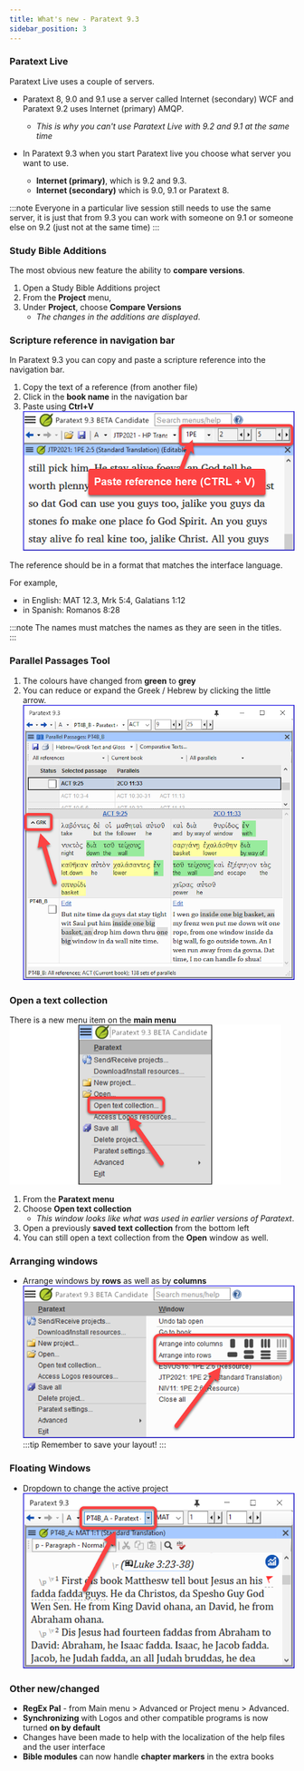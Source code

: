 ```yaml
---
title: What's new - Paratext 9.3
sidebar_position: 3
---
```


### Paratext Live
Paratext Live uses a couple of servers.

- Paratext 8, 9.0 and 9.1 use a server called Internet (secondary) WCF and Paratext 9.2 uses Internet (primary) AMQP.  
   -  *This is why you can't use Paratext Live with 9.2 and 9.1 at the same time*

- In Paratext 9.3 when you start Paratext live you choose what server you want to use.
  - **Internet (primary)**, which is 9.2 and 9.3.
  - **Internet (secondary)** which is 9.0, 9.1 or Paratext 8.  

:::note
Everyone in a particular live session still needs to use the same server, it is just that from 9.3 you can work with someone on 9.1 or someone else on 9.2 (just not at the same time)
:::

### Study Bible Additions
The most obvious new feature the ability to **compare versions**.

1.  Open a Study Bible Additions project
1.  From the **Project** menu, 
1.  Under **Project**, choose **Compare Versions**  
    -  *The changes in the additions are displayed*.

### Scripture reference in navigation bar
In Paratext 9.3 you can copy and paste a scripture reference into the navigation bar.
1.  Copy the text of a reference (from another file)
1.  Click in the **book name** in the navigation bar
1.  Paste using **Ctrl+V**  
   ![](./media/paste-reference-2.png)
   
The reference should be in a format that matches the interface language.

For example, 
  - in English: MAT 12.3, Mrk 5:4, Galatians 1:12
  - in Spanish: Romanos 8:28

:::note
The names must matches the names as they are seen in the titles.  
:::

### Parallel Passages Tool
1.  The colours have changed from **green** to **grey**
1.  You can reduce or expand the Greek / Hebrew by clicking the little arrow.  
   ![](./media/parallel-passage-greek-collapse.png)

### Open a text collection
There is a new menu item on the **main menu**  
  ![](./media/open-text-collection-menu-item-2.png)
1.  From the **Paratext menu**
1.  Choose **Open text collection**  
     - *This window looks like what was used in earlier versions of Paratext*.
1.  Open a previously **saved text collection** from the bottom left
1.  You can still open a text collection from the **Open** window as well.

### Arranging windows
-  Arrange windows by **rows** as well as by **columns**  
   ![](./media/arrange-in-rows.png)
:::tip
Remember to save your layout!
:::



### Floating Windows
-  Dropdown to change the active project  
   ![](./media/change-project-or-resource.png)

### Other new/changed
- **RegEx Pal** - from Main menu \> Advanced or Project menu \> Advanced.
-  **Synchronizing** with Logos and other compatible programs is now turned **on by default**
-  Changes have been made to help with the localization of the help files and the user interface
-  **Bible modules** can now handle **chapter markers** in the extra books
